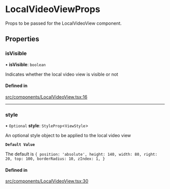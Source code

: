 # LocalVideoViewProps

Props to be passed for the LocalVideoView component.

## Properties

### isVisible

• **isVisible**: `boolean`

Indicates whether the local video view is visible or not

#### Defined in

[src/components/LocalVideoView.tsx:16](https://github.com/GetStream/stream-video-js/blob/ac9956c0/packages/react-native-sdk/src/components/LocalVideoView.tsx#L16)

___

### style

• `Optional` **style**: `StyleProp`<`ViewStyle`\>

An optional style object to be applied to the local video view

**`Default Value`**

The default is `{
    position: 'absolute',
    height: 140,
    width: 80,
    right: 20,
    top: 100,
    borderRadius: 10,
    zIndex: 1,
  }`

#### Defined in

[src/components/LocalVideoView.tsx:30](https://github.com/GetStream/stream-video-js/blob/ac9956c0/packages/react-native-sdk/src/components/LocalVideoView.tsx#L30)
